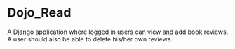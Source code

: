 # Dojo_Read
A Django application where logged in users can view and add book reviews. A user should also be able to delete his/her own reviews.